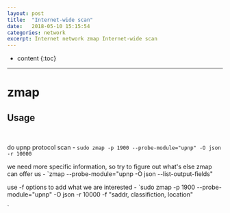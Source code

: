 ```yaml
---
layout: post
title:  "Internet-wide scan"
date:   2018-05-10 15:15:54
categories: network
excerpt: Internet network zmap Internet-wide scan
---
```


* content
{:toc}


---

# zmap

## Usage

<br />

do upnp protocol scan - `sudo zmap -p 1900 --probe-module="upnp" -O json -r 10000`



we need more specific information, so try to figure out what's else zmap can offer us - `zmap --probe-module="upnp -O json --list-output-fields"


use -f options to add what we are interested - `sudo zmap -p 1900 --probe-module="upnp" -O json -r 10000 -f "saddr, classifiction, location"

`

